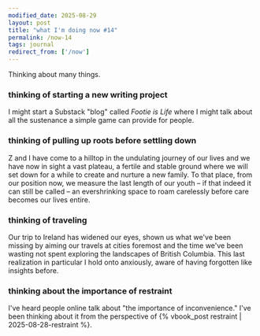 ```yaml
---
modified_date: 2025-08-29
layout: post
title: "what I'm doing now #14"
permalink: /now-14
tags: journal
redirect_from: ['/now']
---
```


Thinking about many things.
<!--more-->

### thinking of starting a new writing project

I might start a Substack "blog" called _Footie is Life_ where I might talk about all the sustenance a simple game can provide for people.

### thinking of pulling up roots before settling down

Z and I have come to a hilltop in the undulating journey of our lives and we have now in sight a vast plateau, a fertile and stable ground where we will set down for a while to create and nurture a new family.
To that place, from our position now, we measure the last length of our youth – if that indeed it can still be called – an evershrinking space to roam carelessly before care becomes our lives entire.

### thinking of traveling

Our trip to Ireland has widened our eyes, shown us what we've been missing by aiming our travels at cities foremost and the time we've been wasting not spent exploring the landscapes of British Columbia.
This last realization in particular I hold onto anxiously, aware of having forgotten like insights before.

### thinking about the importance of restraint

I've heard people online talk about "the importance of inconvenience."
I've been thinking about it from the perspective of {% vbook_post restraint | 2025-08-28-restraint %}.
